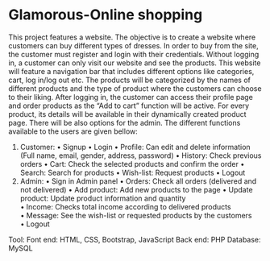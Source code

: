 # Glamorous-Online shopping

This project features a website. The objective is to create a website where customers can buy different types of dresses. In order to buy from the site, the customer must register and login with their credentials. Without logging in, a customer can only visit our website and see the products. This website will feature a navigation bar that includes different options like categories, cart, log in/log out etc. The products will be categorized by the names of different products and the type of product where the customers can choose to their liking. After logging in, the customer can access their profile page and order products as the “Add to cart” function will be active. For every product, its details will be available in their dynamically created product page. There will be also options for the admin. The different functions available to the users are given bellow: 
1.	Customer:
•	Signup 
•	Login 
•	Profile: Can edit and delete information (Full name, email, gender, address, password) 
•	History: Check previous orders 
•	Cart: Check the selected products and confirm the order 
•	Search: Search for products 
•	Wish-list: Request products
•	Logout
2.	Admin: 
•	Sign in Admin panel 
•	Orders: Check all orders (delivered and not delivered) 
•	Add product: Add new products to the page
•	Update product: Update product information and quantity  
•	Income: Checks total income according to delivered products  
•	Message: See the wish-list or requested products by the customers  
•	Logout

Tool: 
Font end: HTML, CSS, Bootstrap, JavaScript
Back end: PHP
Database: MySQL

